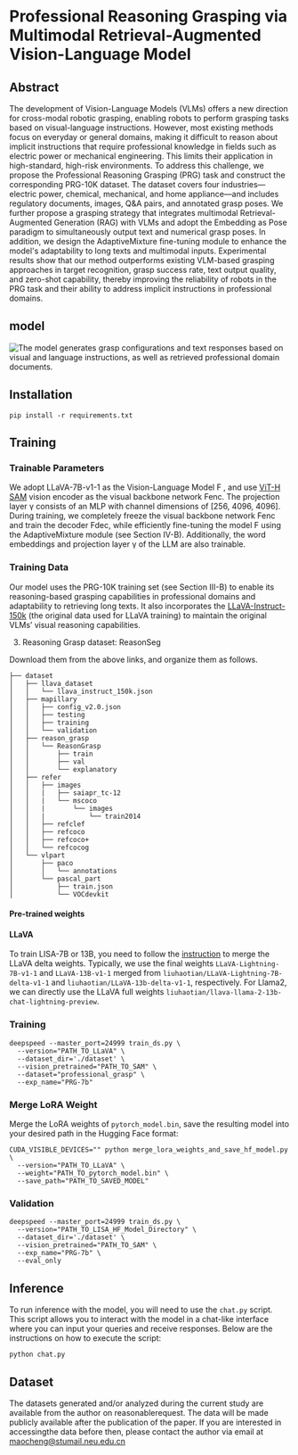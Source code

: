# Professional Reasoning Grasping via Multimodal Retrieval-Augmented Vision-Language Model

## Abstract
  The development of Vision-Language Models (VLMs) offers a new direction for cross-modal robotic grasping, enabling robots to perform grasping tasks based on visual-language instructions. 
However, most existing methods focus on everyday or general domains, making it difficult to reason about implicit instructions that require professional knowledge in fields such as electric power or mechanical engineering. 
This limits their application in high-standard, high-risk environments. 
To address this challenge, we propose the Professional Reasoning Grasping (PRG) task and construct the corresponding PRG-10K dataset. 
The dataset covers four industries—electric power, chemical, mechanical, and home appliance—and includes regulatory documents, images, Q\&A pairs, and annotated grasp poses. 
We further propose a grasping strategy that integrates multimodal Retrieval-Augmented Generation (RAG) with VLMs and adopt the Embedding as Pose paradigm to simultaneously output text and numerical grasp poses. 
In addition, we design the AdaptiveMixture fine-tuning module to enhance the model's adaptability to long texts and multimodal inputs. 
Experimental results show that our method outperforms existing VLM-based grasping approaches in target recognition, grasp success rate, text output quality, and zero-shot capability, thereby improving the reliability of robots in the PRG task and their ability to address implicit instructions in professional domains. 

## model
![The model generates grasp configurations and text
responses based on visual and language instructions, as well
as retrieved professional domain documents.](image/fig.png)

## Installation
```pip install -r requirements.txt```

## Training
### Trainable Parameters
We adopt LLaVA-7B-v1-1 as
the Vision-Language Model F , and use [ViT-H SAM](https://dl.fbaipublicfiles.com/segment_anything/sam_vit_h_4b8939.pth) vision
encoder as the visual backbone network Fenc. The projection
layer γ consists of an MLP with channel dimensions of
[256, 4096, 4096]. During training, we completely freeze
the visual backbone network Fenc and train the decoder
Fdec, while efficiently fine-tuning the model F using the
AdaptiveMixture module (see Section IV-B). Additionally,
the word embeddings and projection layer γ of the LLM are
also trainable.
### Training Data
Our model uses the PRG-10K training
set (see Section III-B) to enable its reasoning-based grasping
capabilities in professional domains and adaptability to
retrieving long texts. It also incorporates the [LLaVA-Instruct-150k](https://huggingface.co/datasets/liuhaotian/LLaVA-Instruct-150K/blob/main/llava_instruct_150k.json) (the original data used for LLaVA training)
to maintain the original VLMs’ visual reasoning capabilities.

3. Reasoning Grasp dataset: ReasonSeg

Download them from the above links, and organize them as follows.

```
├── dataset
│   ├── llava_dataset
│   │   └── llava_instruct_150k.json
│   ├── mapillary
│   │   ├── config_v2.0.json
│   │   ├── testing
│   │   ├── training
│   │   └── validation
│   ├── reason_grasp
│   │   └── ReasonGrasp
│   │       ├── train
│   │       ├── val
│   │       └── explanatory
│   ├── refer
│   │   ├── images
│   │   |   ├── saiapr_tc-12 
│   │   |   └── mscoco
│   │   |       └── images
│   │   |           └── train2014
│   │   ├── refclef
│   │   ├── refcoco
│   │   ├── refcoco+
│   │   └── refcocog
│   └── vlpart
│       ├── paco
│       │   └── annotations
│       └── pascal_part
│           ├── train.json
│           └── VOCdevkit
```


#### Pre-trained weights
#### LLaVA
To train LISA-7B or 13B, you need to follow the [instruction](https://github.com/haotian-liu/LLaVA/blob/main/docs/MODEL_ZOO.md) to merge the LLaVA delta weights. Typically, we use the final weights `LLaVA-Lightning-7B-v1-1` and `LLaVA-13B-v1-1` merged from `liuhaotian/LLaVA-Lightning-7B-delta-v1-1` and `liuhaotian/LLaVA-13b-delta-v1-1`, respectively. For Llama2, we can directly use the LLaVA full weights `liuhaotian/llava-llama-2-13b-chat-lightning-preview`.

### Training
```
deepspeed --master_port=24999 train_ds.py \
  --version="PATH_TO_LLaVA" \
  --dataset_dir='./dataset' \
  --vision_pretrained="PATH_TO_SAM" \
  --dataset="professional_grasp" \
  --exp_name="PRG-7b"
```

### Merge LoRA Weight
Merge the LoRA weights of `pytorch_model.bin`, save the resulting model into your desired path in the Hugging Face format:
```
CUDA_VISIBLE_DEVICES="" python merge_lora_weights_and_save_hf_model.py \
  --version="PATH_TO_LLaVA" \
  --weight="PATH_TO_pytorch_model.bin" \
  --save_path="PATH_TO_SAVED_MODEL"
```
### Validation
```
deepspeed --master_port=24999 train_ds.py \
  --version="PATH_TO_LISA_HF_Model_Directory" \
  --dataset_dir='./dataset' \
  --vision_pretrained="PATH_TO_SAM" \
  --exp_name="PRG-7b" \
  --eval_only
```

## Inference 
To run inference with the model, you will need to use the `chat.py` script. This script allows you to interact with the model in a chat-like interface where you can input your queries and receive responses. Below are the instructions on how to execute the script:
```
python chat.py
```

## Dataset
The datasets generated and/or analyzed during the current study are available from the author on reasonablerequest. The data will be made publicly available after the publication of the paper. lf you are interested in accessingthe data before then, please contact the author via email at maocheng@stumail.neu.edu.cn
